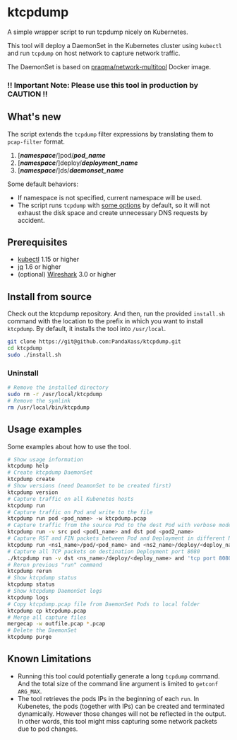 # ktcpdump
A simple wrapper script to run tcpdump nicely on Kubernetes.

This tool will deploy a DaemonSet in the Kubernetes cluster using `kubectl` and run `tcpdump` on host network to capture network traffic.

The DaemonSet is based on [praqma/network-multitool](https://github.com/Praqma/Network-MultiTool) Docker image.

### !! Important Note: Please use this tool in production by **CAUTION** !!

## What's new
The script extends the `tcpdump` filter expressions by translating them to `pcap-filter` format.
1. [***namespace***/]pod/***pod_name***
2. [***namespace***/]deploy/***deployment_name***
3. [***namespace***/]ds/***daemonset_name***

Some default behaviors:
* If namespace is not specified, current namespace will be used.
* The script runs `tcpdump` with [some options](https://github.com/PandaXass/ktcpdump/blob/fc20475fde6c98608171a984c559551684b5e07f/ktcpdump#L95) by default, so it will not exhaust the disk space and create unnecessary DNS requests by accident.

## Prerequisites
* [kubectl](https://kubernetes.io/docs/tasks/tools/install-kubectl/) 1.15 or higher
* [jq](https://stedolan.github.io/jq/) 1.6 or higher
* (optional) [Wireshark](https://www.wireshark.org/#download) 3.0 or higher

## Install from source
Check out the ktcpdump repository. And then, run the provided `install.sh` command with the location to the prefix in which you want to install `ktcpdump`. By default, it installs the tool into `/usr/local`.

```bash
git clone https://git@github.com:PandaXass/ktcpdump.git
cd ktcpdump
sudo ./install.sh
```

### Uninstall
```bash
# Remove the installed directory
sudo rm -r /usr/local/ktcpdump
# Remove the symlink
rm /usr/local/bin/ktcpdump
```

## Usage examples
Some examples about how to use the tool.

```bash
# Show usage information
ktcpdump help
# Create ktcpdump DaemonSet
ktcpdump create
# Show versions (need DeamonSet to be created first)
ktcpdump version
# Capture traffic on all Kubenetes hosts
ktcpdump run
# Capture traffic on Pod and write to the file
ktcpdump run pod <pod_name> -w ktcpdump.pcap
# Capture traffic from the source Pod to the dest Pod with verbose mode
ktcpdump run -v src pod <pod1_name> and dst pod <pod2_name>
# Capture RST and FIN packets between Pod and Deployment in different Namespaces
ktcpdump run <ns1_name>/pod/<pod_name> and <ns2_name>/deploy/<deploy_name> and 'tcp[tcpflags] & (tcp-rst|tcp-fin) != 0'
# Capture all TCP packets on destination Deployment port 8080
./ktcpdump run -v dst <ns_name>/deploy/<deploy_name> and 'tcp port 8080'
# Rerun previous "run" command
ktcpdump rerun
# Show ktcpdump status
ktcpdump status
# Show ktcpdump DaemonSet logs
ktcpdump logs
# Copy ktcpdump.pcap file from DaemonSet Pods to local folder
ktcpdump cp ktcpdump.pcap
# Merge all capture files
mergecap -w outfile.pcap *.pcap
# Delete the DaemonSet
ktcpdump purge
```

## Known Limitations
* Running this tool could potentially generate a long `tcpdump` command. And the total size of the command line argument is limited to `getconf ARG_MAX`.
* The tool retrieves the pods IPs in the beginning of each `run`. In Kubenetes, the pods (together with IPs) can be created and terminated dynamically. However those changes will not be reflected in the output. In other words, this tool might miss capturing some network packets due to pod changes.
